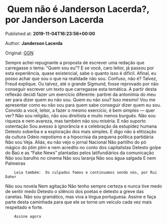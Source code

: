 
#  Quem não é Janderson Lacerda?, por Janderson Lacerda

Published at: **2019-11-04T16:23:56+00:00**

Author: **Janderson Lacerda**

Original: [GGN](https://jornalggn.com.br/cronica/quem-nao-e-janderson-lacerda/)

Sempre achei repugnante a proposta de escrever uma redação que carregasse o tema: “Quem sou eu”? E se você, caro leitor, já passou por esta experiência, quase existencial, sabe o quanto isso é difícil. Afinal, eu posso achar que sou o que na realidade não sou. Confuso, não é? Talvez, Freud explique. Ou talvez, até o grande Sigmund, fosse reprovado por não conseguir escrever um texto que carregasse esta temática. A partir desta reflexão decidi fazer um exercício diferente: partirei da antonímia do meu ser para dizer quem eu não sou. Quem eu não sou? Isso mesmo! Vou me apresentar como eu não sou para quem sabe conseguir dizer quem eu sou. Convido a você, leitor, a fazer o mesmo exercício, é bem simples — quer ver?
Não sou religião, não sou direitista e muito menos burguês.
Não sou riqueza e nem avareza, mas também não sou miséria. E não suporto ostentação
Sou avesso à ignorância e a celebração da estupidez humana
Detesto soberba e a exploração dos mais simples. E digo não à elitização da cultura
Odeio nepotismo e a hipocrisia da pequena política partidária
Não sou Veja. Aliás, eu não vejo o jornal Nacional
Não partilho do pó mágico do plim plim e nem acredito no conto dos capitalistas
Detesto golpe do Baú e as “Fake News” plantadas pelos latifundiários da comunicação
Não sou barulho no cinema
Não sou laranja
Não sou água salgada
E nem Palmeiras

        Leia também:  Os culpados fomos e continuamos sendo nós, por Rui Daher
      
Não sou novela
Nem agitação
Não tenho sempre certeza e nunca tive medo de sentir medo
Detesto o silêncio dos poetas e detesto a greve das canetas.
Não sou gramático, mas viva a língua portuguesa.
Assine e faça parte desta caminhada para que ele se torne um veículo cada vez mais respeitado e forte.

        Assine agora
      
